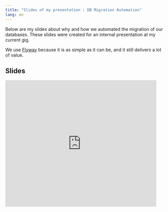 ```yaml
---
title: "Slides of my presentation : DB Migration Automation"
lang: en
---
```


Below are my slides about why and how we automated the migration of our databases.
These slides were created for an internal presentation at my current gig.

We use [Flyway](http://flywaydb.org) because it is as simple as it can be, and it still delivers a lot of value.

## Slides

<p>
<iframe src="http://www.slideshare.net/slideshow/embed_code/26092741" width="476" height="400" frameborder="0" marginwidth="0" marginheight="0" scrolling="no"></iframe>
<p>
